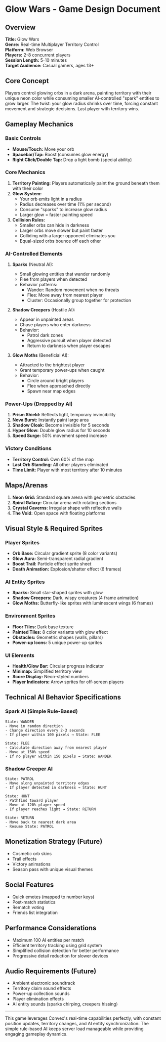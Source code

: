 # Glow Wars - Game Design Document

## Overview
**Title:** Glow Wars  
**Genre:** Real-time Multiplayer Territory Control  
**Platform:** Web Browser  
**Players:** 2-8 concurrent players  
**Session Length:** 5-10 minutes  
**Target Audience:** Casual gamers, ages 13+

## Core Concept
Players control glowing orbs in a dark arena, painting territory with their unique neon color while consuming smaller AI-controlled "spark" entities to grow larger. The twist: your glow radius shrinks over time, forcing constant movement and strategic decisions. Last player with territory wins.

## Gameplay Mechanics

### Basic Controls
- **Mouse/Touch:** Move your orb
- **Spacebar/Tap:** Boost (consumes glow energy)
- **Right Click/Double Tap:** Drop a light bomb (special ability)

### Core Mechanics
1. **Territory Painting:** Players automatically paint the ground beneath them with their color
2. **Glow System:** 
   - Your orb emits light in a radius
   - Radius decreases over time (1% per second)
   - Consume "sparks" to increase glow radius
   - Larger glow = faster painting speed
3. **Collision Rules:**
   - Smaller orbs can hide in darkness
   - Larger orbs move slower but paint faster
   - Colliding with a larger opponent eliminates you
   - Equal-sized orbs bounce off each other

### AI-Controlled Elements

1. **Sparks** (Neutral AI):
   - Small glowing entities that wander randomly
   - Flee from players when detected
   - Behavior patterns:
     - Wander: Random movement when no threats
     - Flee: Move away from nearest player
     - Cluster: Occasionally group together for protection

2. **Shadow Creepers** (Hostile AI):
   - Appear in unpainted areas
   - Chase players who enter darkness
   - Behavior:
     - Patrol dark zones
     - Aggressive pursuit when player detected
     - Return to darkness when player escapes

3. **Glow Moths** (Beneficial AI):
   - Attracted to the brightest player
   - Grant temporary power-ups when caught
   - Behavior:
     - Circle around bright players
     - Flee when approached directly
     - Spawn near map edges

### Power-Ups (Dropped by AI)
1. **Prism Shield:** Reflects light, temporary invincibility
2. **Nova Burst:** Instantly paint large area
3. **Shadow Cloak:** Become invisible for 5 seconds
4. **Hyper Glow:** Double glow radius for 10 seconds
5. **Speed Surge:** 50% movement speed increase

### Victory Conditions
- **Territory Control:** Own 60% of the map
- **Last Orb Standing:** All other players eliminated
- **Time Limit:** Player with most territory after 10 minutes

## Maps/Arenas
1. **Neon Grid:** Standard square arena with geometric obstacles
2. **Spiral Galaxy:** Circular arena with rotating sections
3. **Crystal Caverns:** Irregular shape with reflective walls
4. **The Void:** Open space with floating platforms

## Visual Style & Required Sprites

### Player Sprites
- **Orb Base:** Circular gradient sprite (8 color variants)
- **Glow Aura:** Semi-transparent radial gradient
- **Boost Trail:** Particle effect sprite sheet
- **Death Animation:** Explosion/shatter effect (6 frames)

### AI Entity Sprites
- **Sparks:** Small star-shaped sprites with glow
- **Shadow Creepers:** Dark, wispy creatures (4 frame animation)
- **Glow Moths:** Butterfly-like sprites with luminescent wings (6 frames)

### Environment Sprites
- **Floor Tiles:** Dark base texture
- **Painted Tiles:** 8 color variants with glow effect
- **Obstacles:** Geometric shapes (walls, pillars)
- **Power-up Icons:** 5 unique power-up sprites

### UI Elements
- **Health/Glow Bar:** Circular progress indicator
- **Minimap:** Simplified territory view
- **Score Display:** Neon-styled numbers
- **Player Indicators:** Arrow sprites for off-screen players

## Technical AI Behavior Specifications

### Spark AI (Simple Rule-Based)
```
State: WANDER
- Move in random direction
- Change direction every 2-3 seconds
- If player within 100 pixels → State: FLEE

State: FLEE  
- Calculate direction away from nearest player
- Move at 150% speed
- If no player within 150 pixels → State: WANDER
```

### Shadow Creeper AI
```
State: PATROL
- Move along unpainted territory edges
- If player detected in darkness → State: HUNT

State: HUNT
- Pathfind toward player
- Move at 120% player speed
- If player reaches light → State: RETURN

State: RETURN
- Move back to nearest dark area
- Resume State: PATROL
```

## Monetization Strategy (Future)
- Cosmetic orb skins
- Trail effects
- Victory animations
- Season pass with unique visual themes

## Social Features
- Quick emotes (mapped to number keys)
- Post-match statistics
- Rematch voting
- Friends list integration

## Performance Considerations
- Maximum 100 AI entities per match
- Efficient territory tracking using grid system
- Simplified collision detection for better performance
- Progressive detail reduction for slower devices

## Audio Requirements (Future)
- Ambient electronic soundtrack
- Territory claim sound effects
- Power-up collection sounds
- Player elimination effects
- AI entity sounds (sparks chirping, creepers hissing)

---

This game leverages Convex's real-time capabilities perfectly, with constant position updates, territory changes, and AI entity synchronization. The simple rule-based AI keeps server load manageable while providing engaging gameplay dynamics.